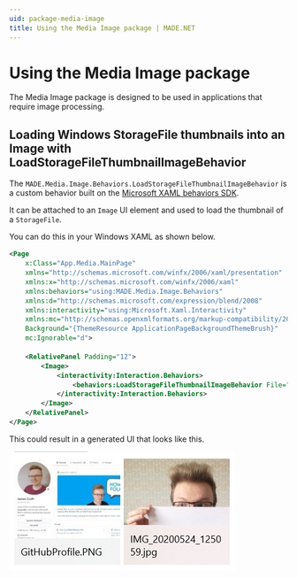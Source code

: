 ```yaml
---
uid: package-media-image
title: Using the Media Image package | MADE.NET
---
```


# Using the Media Image package

The Media Image package is designed to be used in applications that require image processing.

## Loading Windows StorageFile thumbnails into an Image with LoadStorageFileThumbnailImageBehavior

The `MADE.Media.Image.Behaviors.LoadStorageFileThumbnailImageBehavior` is a custom behavior built on the [Microsoft XAML behaviors SDK](https://github.com/Microsoft/XamlBehaviors). 

It can be attached to an `Image` UI element and used to load the thumbnail of a `StorageFile`.

You can do this in your Windows XAML as shown below.

```xml
<Page
    x:Class="App.Media.MainPage"
    xmlns="http://schemas.microsoft.com/winfx/2006/xaml/presentation"
    xmlns:x="http://schemas.microsoft.com/winfx/2006/xaml"
    xmlns:behaviors="using:MADE.Media.Image.Behaviors"
    xmlns:d="http://schemas.microsoft.com/expression/blend/2008"
    xmlns:interactivity="using:Microsoft.Xaml.Interactivity"
    xmlns:mc="http://schemas.openxmlformats.org/markup-compatibility/2006"
    Background="{ThemeResource ApplicationPageBackgroundThemeBrush}"
    mc:Ignorable="d">

    <RelativePanel Padding="12">
        <Image>
            <interactivity:Interaction.Behaviors>
                <behaviors:LoadStorageFileThumbnailImageBehavior File="{x:Bind ViewModel.ImageFile}" />
            </interactivity:Interaction.Behaviors>
        </Image>
    </RelativePanel>
</Page>

```

This could result in a generated UI that looks like this.

<img src="../../images/ImageBehavior.png" alt="Result of using LoadStorageFileThumbnailImageBehavior" />